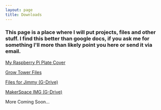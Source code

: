 ```yaml
---
layout: page
title: Downloads
---
```


### This page is a place where I will put projects, files and other stuff. I find this better than google docs, if you ask me for something I'll more than likely point you here or send it via email.


[My Raspberry Pi Plate Cover](https://github.com/ItalianSquirel/ItalianSquirel.github.io/raw/master/downloads/petiePiPlate.zip)

[Grow Tower Files](https://github.com/ItalianSquirel/ItalianSquirel.github.io/raw/master/downloads/Grow%20Tower%20Files%202.zip)

[Files for Jimmy (G-Drive)](https://drive.google.com/file/d/1z_RKy50BUt-xquAwpHfuGrtl4tb8JJ2s/view?usp=sharing)

[MakerSpace IMG (G-Drive)](https://drive.google.com/file/d/1bhh6OA9yInv4EF732ZRPFNx2AULn4Sjm/view?usp=sharing)

More Coming Soon...
